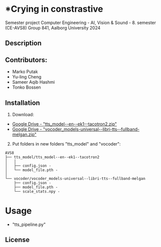# *Crying in constrastive
Semester project
Computer Engineering - AI, Vision & Sound - 8. semester (CE-AVS8)
Group 841, Aalborg University 2024

## Description


## Contributors:
- Marko Putak
- Yu-ling Cheng
- Sameer Aqib Hashmi
- Tonko Bossen

## Installation
1. Download:
- [Google Drive - "tts_model--en--ek1--tacotron2.zip"](https://drive.google.com/file/d/1d4hlUnKMkcJh8SkNOmNaexy0MlEaKblI/view?usp=sharing)
- [Google Drive - "vocoder_models-universal--libri-tts--fullband-melgan.zip"](https://drive.google.com/file/d/1qtb_gN4IGcQWrKpZ4-GGv6xoJsN5FbQP/view?usp=sharing)

2. Put folders in new folders "tts_model" and "vocoder":
```
AVS8
├── tts_model/tts_model--en--ek1--tacotron2
│   │
│   ├── config.json - 
│   └── model_file.pth - 
│
└── vocoder/vocoder_models-universal--libri-tts--fullband-melgan
    ├── config.json - 
    ├── model_file.pth - 
    └── scale_stats.npy -
```


# Usage
- "tts_pipeline.py"

## License